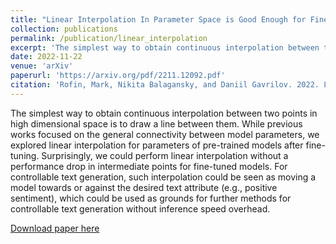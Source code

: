 ```yaml
---
title: "Linear Interpolation In Parameter Space is Good Enough for Fine-Tuned Language Models"
collection: publications
permalink: /publication/linear_interpolation
excerpt: 'The simplest way to obtain continuous interpolation between two points in high dimensional space is to draw a line between them. While previous works focused on the general connectivity between model parameters, we explored linear interpolation for parameters of pre-trained models after fine-tuning. Surprisingly, we could perform linear interpolation without a performance drop in intermediate points for fine-tuned models. For controllable text generation, such interpolation could be seen as moving a model towards or against the desired text attribute (e.g., positive sentiment), which could be used as grounds for further methods for controllable text generation without inference speed overhead.'
date: 2022-11-22
venue: 'arXiv'
paperurl: 'https://arxiv.org/pdf/2211.12092.pdf'
citation: 'Rofin, Mark, Nikita Balagansky, and Daniil Gavrilov. 2022. Linear Interpolation In Parameter Space is Good Enough for Fine-Tuned Language Models. arXiv preprint arXiv:2211.12092'
---
```


The simplest way to obtain continuous interpolation between two points in high dimensional space is to draw a line between them. While previous works focused on the general connectivity between model parameters, we explored linear interpolation for parameters of pre-trained models after fine-tuning. Surprisingly, we could perform linear interpolation without a performance drop in intermediate points for fine-tuned models. For controllable text generation, such interpolation could be seen as moving a model towards or against the desired text attribute (e.g., positive sentiment), which could be used as grounds for further methods for controllable text generation without inference speed overhead.

[Download paper here](https://arxiv.org/pdf/2211.12092.pdf)